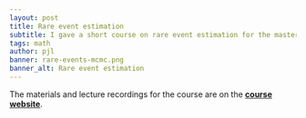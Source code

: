 ```yaml
---
layout: post
title: Rare event estimation
subtitle: I gave a short course on rare event estimation for the masters students in Lyon
tags: math
author: pjl
banner: rare-events-mcmc.png
banner_alt: Rare event estimation
---
```


The materials and lecture recordings for the course are on the [__course website__](https://pat-laub.github.io/rare-events/).